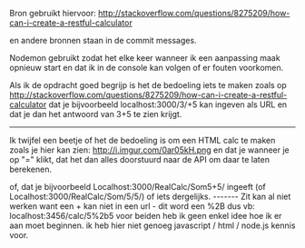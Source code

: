 Bron gebruikt hiervoor: http://stackoverflow.com/questions/8275209/how-can-i-create-a-restful-calculator

en andere bronnen staan in de commit messages.

Nodemon gebruikt zodat het elke keer wanneer ik een aanpassing maak opnieuw start en dat ik in de console kan volgen
of er fouten voorkomen.



Als ik de opdracht goed begrijp is het de bedoeling iets te maken zoals op http://stackoverflow.com/questions/8275209/how-can-i-create-a-restful-calculator
dat je bijvoorbeeld localhost:3000/3/+5 kan ingeven als URL en dat je dan het antwoord van 3+5 te zien krijgt.

----------------------------------------------------------------------------------------------------------------

Ik twijfel een beetje of het de bedoeling is om een HTML calc te maken zoals je hier kan zien: http://i.imgur.com/0ar05kH.png
en dat je wanneer je op "=" klikt, dat het dan alles doorstuurd naar de API om daar te laten berekenen.

of, dat je bijvoorbeeld Localhost:3000/RealCalc/Som5+5/ ingeeft (of Localhost:3000/RealCalc/Som/5/5/) of iets dergelijks.
------- Zit kan al niet werken want een + kan niet in een url - dit word een %2B   dus vb: localhost:3456/calc/5%2b5
voor beiden heb ik geen enkel idee hoe ik er aan moet beginnen. ik heb hier niet genoeg javascript / html / node.js kennis voor.

